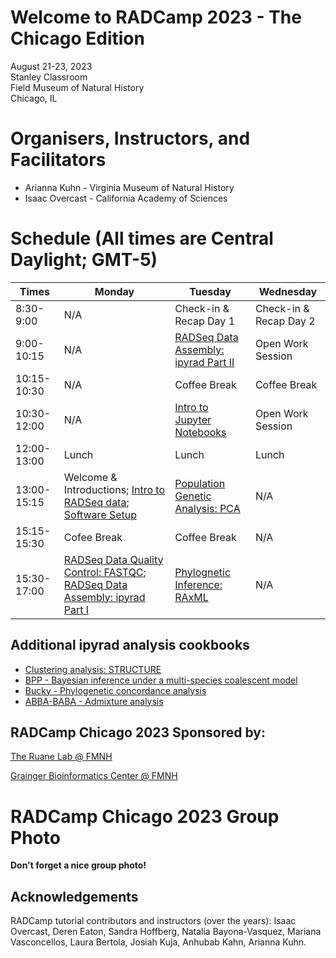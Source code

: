 # Welcome to RADCamp 2023 - The Chicago Edition

August 21-23, 2023  
Stanley Classroom  
Field Museum of Natural History  
Chicago, IL  

# Organisers, Instructors, and Facilitators

  - Arianna Kuhn - Virginia Museum of Natural History
  - Isaac Overcast - California Academy of Sciences

# Schedule (All times are Central Daylight; GMT-5)

Times        | Monday | Tuesday | Wednesday |
-----        | ------ | ------- | --------- |
8:30-9:00    |  N/A   | Check-in & Recap Day 1 | Check-in & Recap Day 2 |
9:00-10:15   |  N/A   | [RADSeq Data Assembly: ipyrad Part II](ipyrad_CLI_partII.md) | Open Work Session |
10:15-10:30  |  N/A   | Coffee Break | Coffee Break |
10:30-12:00  |  N/A   | [Intro to Jupyter Notebooks](Jupyter_Notebook_Setup.md) | Open Work Session |
12:00-13:00  |  Lunch | Lunch   | Lunch |
13:00-15:15  | Welcome & Introductions; [Intro to RADSeq data](./radseq-intro); [Software Setup](setup_and_fastqc.md) | [Population Genetic Analysis: PCA](PCA_API.md) | N/A |
15:15-15:30  | Cofee Break | Coffee Break | N/A |
15:30-17:00  | [RADSeq Data Quality Control: FASTQC](setup_and_fastqc.md); [RADSeq Data Assembly: ipyrad Part I](ipyrad_CLI_partI.md) | [Phylognetic Inference: RAxML](RAxML_API.md) | N/A |

## Additional ipyrad analysis cookbooks

* [Clustering analysis: STRUCTURE](05_STRUCTURE_API.md)
* [BPP - Bayesian inference under a multi-species coalescent model](https://nbviewer.jupyter.org/github/dereneaton/ipyrad/blob/master/tests/cookbook-bpp-species-delimitation.ipynb)
* [Bucky - Phylogenetic concordance analysis](https://nbviewer.jupyter.org/github/dereneaton/ipyrad/blob/master/tests/cookbook-bucky.ipynb)
* [ABBA-BABA - Admixture analysis](https://nbviewer.jupyter.org/github/dereneaton/ipyrad/blob/master/tests/cookbook-abba-baba.ipynb)

## RADCamp Chicago 2023 Sponsored by:

[The Ruane Lab @ FMNH](https://sararuane.com/)

[Grainger Bioinformatics Center @ FMNH](https://www.fieldmuseum.org/department/grainger-bioinformatics-center)

# RADCamp Chicago 2023 Group Photo

**Don't forget a nice group photo!**

## Acknowledgements
RADCamp tutorial contributors and instructors (over the years): Isaac Overcast, Deren Eaton,
Sandra Hoffberg, Natalia Bayona-Vasquez, Mariana Vasconcellos, Laura Bertola, Josiah Kuja, Anhubab Kahn,
Arianna Kuhn.

